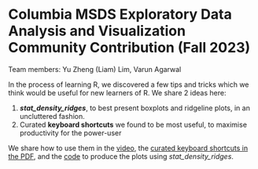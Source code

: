 # Columbia MSDS Exploratory Data Analysis and Visualization Community Contribution (Fall 2023)

Team members: Yu Zheng (Liam) Lim, Varun Agarwal

In the process of learning R, we discovered a few tips and tricks which we think would be useful for new learners of R. We share 2 ideas here:
1. **_stat_density_ridges_**, to best present boxplots and ridgeline plots, in an uncluttered fashion.
2. Curated **keyboard shortcuts** we found to be most useful, to maximise productivity for the power-user

We share how to use them in the [video](https://www.youtube.com/watch?v=40MokoiI3Aw), the [curated keyboard shortcuts in the PDF](https://github.com/limyuzheng88/EDAV_Community_Contribution_grp4/blob/main/Rstudio_Keyboard_Shortcuts.pdf), and the [code](https://github.com/limyuzheng88/EDAV_Community_Contribution_grp4/blob/main/Community_Contribution.qmd) to produce the plots using _stat_density_ridges_. 
